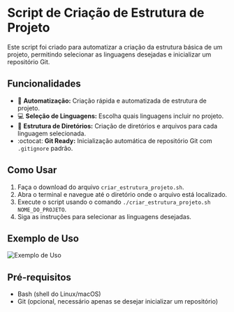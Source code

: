 # Script de Criação de Estrutura de Projeto

Este script foi criado para automatizar a criação da estrutura básica de um projeto, permitindo selecionar as linguagens desejadas e inicializar um repositório Git.

## Funcionalidades

- :rocket: **Automatização:** Criação rápida e automatizada de estrutura de projeto.
- :computer: **Seleção de Linguagens:** Escolha quais linguagens incluir no projeto.
- :file_folder: **Estrutura de Diretórios:** Criação de diretórios e arquivos para cada linguagem selecionada.
- :octocat: **Git Ready:** Inicialização automática de repositório Git com `.gitignore` padrão.

## Como Usar

1. Faça o download do arquivo `criar_estrutura_projeto.sh`.
2. Abra o terminal e navegue até o diretório onde o arquivo está localizado.
3. Execute o script usando o comando `./criar_estrutura_projeto.sh NOME_DO_PROJETO`.
4. Siga as instruções para selecionar as linguagens desejadas.

## Exemplo de Uso

![Exemplo de Uso](exemplo_uso.gif)

## Pré-requisitos

- Bash (shell do Linux/macOS)
- Git (opcional, necessário apenas se desejar inicializar um repositório)



